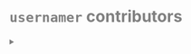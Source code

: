 <span style="background: black; color: grey">

<code>usernamer</code> contributors
===================================

<details>
  **[Derek Callaway](https://github.com/decal)**
  <summary></summary>
  * `starts_with` module
</details>

</span>
